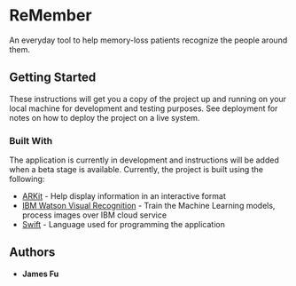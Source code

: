# ReMember

An everyday tool to help memory-loss patients recognize the people around them.

## Getting Started

These instructions will get you a copy of the project up and running on your local machine for development and testing purposes. See deployment for notes on how to deploy the project on a live system.

### Built With

The application is currently in development and instructions will be added when a beta stage is available. Currently, the project is built using the following:

* [ARKit](https://developer.apple.com/augmented-reality/) - Help display information in an interactive format
* [IBM Watson Visual Recognition](https://www.ibm.com/watson/services/visual-recognition/) - Train the Machine Learning models, process images over IBM cloud service
* [Swift](https://developer.apple.com/swift/) - Language used for programming the application

## Authors

* **James Fu**
